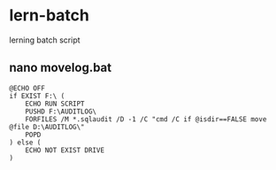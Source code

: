 # lern-batch
lerning batch script

## nano movelog.bat

````
@ECHO OFF
if EXIST F:\ (
    ECHO RUN SCRIPT
    PUSHD F:\AUDITLOG\
    FORFILES /M *.sqlaudit /D -1 /C "cmd /C if @isdir==FALSE move @file D:\AUDITLOG\"
    POPD
) else (
    ECHO NOT EXIST DRIVE
)
````
